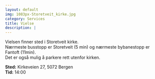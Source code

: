```yaml
---
layout: default
img: 1083px-Storetveit_kirke.jpg
category: Services
title: Vielse
description: |
---
```

Vielsen finner sted i Storetveit kirke. <br />
Nærmeste busstopp er Storetveit (5 min) og nærmeste bybanestopp er Fantoft (11min). <br />
Det er også mulig å parkere rett utenfor kirken. <br />

<b>Sted:</b> Kirkeveien 27, 5072 Bergen <br />
<b>Tid:</b> 14:00
